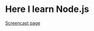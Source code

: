 # Here I learn Node.js

[Screencast page](https://www.youtube.com/playlist?list=PLDyvV36pndZFWfEQpNixIHVvp191Hb3Gg)
